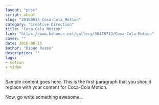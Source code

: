 ```yaml
---
layout: "post"
script: about
slug: "20160615_Coca-Cola_Motion"
category: "Creative-Direction"
title: "Coca-Cola Motion"
link: "https://www.behance.net/gallery/38478713/Coca-Cola-Motion"
cover: ""
date: 2016-06-15
author: "Diogo Russo"
description: ""
tags:
- motion
- video
---
```

 
Sample content goes here. This is the first paragraph that you should replace with your content for Coca-Cola Motion.
 
Now, go write something awesome...
